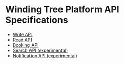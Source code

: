 # Winding Tree Platform API Specifications

* <a href="apis/wt-write-api.html" target="_blank">Write API</a>
* <a href="apis/wt-read-api.html" target="_blank">Read API</a>
* <a href="apis/wt-booking-api.html" target="_blank">Booking API</a>
* <a href="apis/wt-search-api.html" target="_blank">Search API \(experimental\)</a>
* <a href="apis/wt-notification-api.html" target="_blank">Notification API \(experimental\)</a>

